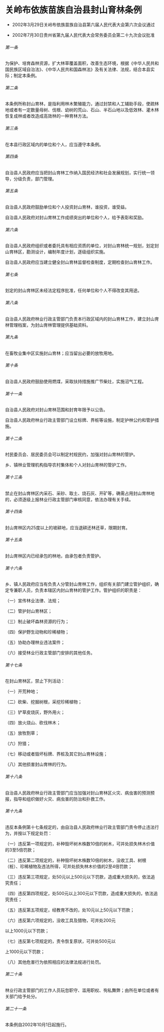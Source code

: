 # 关岭布依族苗族自治县封山育林条例

- 2002年3月29日关岭布依族苗族自治县第六届人民代表大会第六次会议通过

- 2002年7月30日贵州省第九届人民代表大会常务委员会第二十九次会议批准

<!-- INFO END -->

###### 第一条

为保护、培育森林资源，扩大林草覆盖面积，改善生态环境，根据《中华人民共和国民族区域自治法》、《中华人民共和国森林法》及有关法律、法规，结合本县实际；制定本条例。

###### 第二条

本条例所称封山育林，是指利用林木繁殖能力，通过封禁和人工辅助手段，使疏林地或者有一定数量母树、伐根、幼树的荒山、石山、半石山地以及低效林、灌木林恢复成林或者改造成高效林的一种育林方法。

###### 第三条

在本县行政区域内的单位和个人，应当遵守本条例。

###### 第四条

自治县人民政府应当把封山育林工作纳入国民经济和社会发展规划，实行统一领导，分级负责，部门管理。

###### 第五条

自治县人民政府鼓励单位和个人投资封山育林，谁投资，谁受益。

自治县人民政府对封山育林工作成绩突出的单位和个人，给予表彰和奖励。

###### 第六条

自治县人民政府组织或者委托具有相应资质的单位，对封山育林统一规划，划定封山育林区，勘测设计，编制年度计划，逐级组织实施。

自治县人民政府应当建立健全封山育林监督检查制度，定期检查封山育林工作。

###### 第七条

划定的封山育林区未经法定程序批准，任何单位和个人不得改变其用途。

###### 第八条

自治县人民政府林业行政主管部门负责本行政区域内的封山育林工作，建立封山育林管理档案，为封山育林管理提供基础资料。

###### 第九条

在畜牧业集中区实施封山育林；应当留出必要的放牧用地。

###### 第十条

自治县人民政府鼓励使用燃煤，采取扶持措施推广节柴灶，实施沼气工程。

###### 第十一条

自治县人民政府对封山育林范围和封育年限予以公告。

自治县人民政府林业行政主管部门设立标牌、界桩等设施，制定护林公约和管护措施。

###### 第十二条

村民委员会、居民委员会可以制定村规民约，加强对封山育林的管护。

乡、镇林业管理机构指导农村集体和个人对封山育林的管护工作。

###### 第十三条

禁止在封山育林区内采石、采砂、取土、烧石灰、开矿等，确需占用封山育林地的，必须逐级上报林业行政主管部门审核同意，依法办理有关手续。

###### 第十四条

封山育林区内25度以上的坡耕地，应当退耕还林还草，限期封育。

###### 第十五条

封山育林区内已经承包的林地，由承包者负责管护。

###### 第十六条

乡、镇人民政府应当有负责人分管封山育林工作，组织有关部门建立管护组织，确定专兼职人员，负责本辖区内封山育林的管护工作。管护组织的职责是：

（一）宣传林业法律、法规；

（二）管护封山育林区；

（三）制止破坏森林资源的行为；

（四）保护野生动物和珍稀植物；

（五）协助办理林业违法案件；

（六）接受林业行政主管部门安排的其他任务。

###### 第十七条

在封山育林区，禁止下列活动：

（一）开荒种地；

（二）砍柴、挖掘树根，采挖珍稀植物；

（三）铲草皮烧灰，野外用火；

（四）放火烧山、砍伐林木；

（五）放牧割草；

（六）狩猎；

（七）移动或者毁坏标牌、界桩及其它封山育林设施；

（八）其他损害封山育林的行为。

###### 第十八条

自治县人民政府林业行政主管部门应当加强对封山育林区火灾、病虫害的预测预报，指导和组织做好火灾、病虫害的防治和扑救工作。

###### 第十九条

违反本条例第十七条规定的，由自治县人民政府林业行政主管部门责令停止违法行为，并按以下规定处罚：

（一）违反第一项规定的，补种毁坏树木株数10倍的树木，可并处损失林木价值的3至5倍罚款；

（二）违反第二项规定的，补种毁坏树木株数10倍的树木，没收工具、树根（桩）、珍稀植物及违法所得，可并处损失林木价值的2至4倍罚款；

（三）违反第三项规定，处50元以上500元以下罚款，造成重大损失的，依法追究责任；

（四）违反第四项规定，处500元以上300元以下罚款，造成重大损失的，依法追究责任；

（五）违反第五项规定，经教育不改的，处10元以上50元以下罚款；

（六）违反第六项规定的，没收工具及猎物，可并处200元

以上1000元以下罚款；

（七）违反第七项规定的，责令恢复原状，可并处500元以

上1000元以下罚款；

（八）其他危害行为依照相应的法律法规进行处罚。

###### 第二十条

林业行政主管部门的工作人员玩忽职守、滥用职权、徇私舞弊；由所在单位或者有关部门给予处分。

###### 第二十一条

本条例自2002年10月1日起施行。
